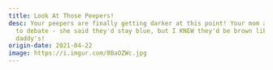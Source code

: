 ```yaml
---
title: Look At Those Peepers!
desc: Your peepers are finally getting darker at this point! Your mom and I use
  to debate - she said they'd stay blue, but I KNEW they'd be brown like your
  daddy's!
origin-date: 2021-04-22
image: https://i.imgur.com/8BaOZWc.jpg
---
```

